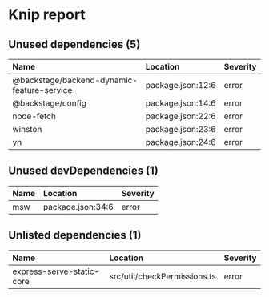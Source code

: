 # Knip report

## Unused dependencies (5)

| Name                                       | Location          | Severity |
| :----------------------------------------- | :---------------- | :------- |
| @backstage/backend-dynamic-feature-service | package.json:12:6 | error    |
| @backstage/config                          | package.json:14:6 | error    |
| node-fetch                                 | package.json:22:6 | error    |
| winston                                    | package.json:23:6 | error    |
| yn                                         | package.json:24:6 | error    |

## Unused devDependencies (1)

| Name | Location          | Severity |
| :-- | :---------------- | :------- |
| msw | package.json:34:6 | error    |

## Unlisted dependencies (1)

| Name                      | Location                     | Severity |
| :------------------------ | :--------------------------- | :------- |
| express-serve-static-core | src/util/checkPermissions.ts | error    |

